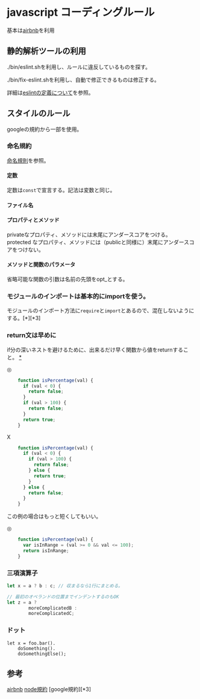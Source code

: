 # javascript  コーディングルール

基本は[airbnb](http://mitsuruog.github.io/javascript-style-guide/)を利用

## 静的解析ツールの利用

./bin/eslint.shを利用し、ルールに違反しているものを探す。

./bin/fix-eslint.shを利用し、自動で修正できるものは修正する。

詳細は[eslintの定義について](./eslint.md)を参照。

## スタイルのルール

googleの規約から一部を使用。

### 命名規約

[命名規則](.namingConventio.md)を参照。

#### 定数

定数は`const`で宣言する。記法は変数と同じ。

#### ファイル名


#### プロパティとメソッド

privateなプロパティ、メソッドには末尾にアンダースコアをつける。  
protected なプロパティ、メソッドには（publicと同様に）末尾にアンダースコアをつけない。


#### メソッドと関数のパラメータ

省略可能な関数の引数は名前の先頭をopt_とする。

### モジュールのインポートは基本的にimportを使う。

モジュールのインポート方法に`require`と`import`とあるので、混在しないようにする。[*][*3]

### return文は早めに

if分の深いネストを避けるために、出来るだけ早く関数から値をreturnすること。
[*](http://popkirby.github.io/contents/nodeguide/style.html#return-statements)

◎
```js
    function isPercentage(val) {
      if (val < 0) {
        return false;
      }
      if (val > 100) {
        return false;
      }
      return true;
    }
```

X
``` js
    function isPercentage(val) {
      if (val < 0) {
        if (val > 100) {
          return false;
        } else {
          return true;
        }
      } else {
        return false;
      }
    }
```

この例の場合はもっと短くしてもいい。

◎
```js
    function isPercentage(val) {
      var isInRange = (val >= 0 && val <= 100);
      return isInRange;
    }
```
### 三項演算子

```js
let x = a ? b : c; // 収まるなら1行にまとめる。

// 最初のオペランドの位置までインデントするのもOK 
let z = a ? 
        moreComplicatedB : 
        moreComplicatedC;
```

### ドット

```
let x = foo.bar(). 
    doSomething(). 
    doSomethingElse();
```



## 参考

[airbnb][*1]
[node規約][*2]
[google規約][*3]

[*1]:http://mitsuruog.github.io/javascript-style-guide/
[*2]:http://popkirby.github.io/contents/nodeguide/style.html
[*4]:https://www38.atwiki.jp/aias-jsstyleguide2/pages/1.html